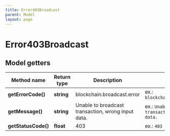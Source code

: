 ```yaml
---
title: Error403Broadcast
parent: Model
layout: page
---
```


# Error403Broadcast

## Model getters

Method name | Return type | Description | Notes
------------ | ------------- | ------------- | -------------
**getErrorCode()** | **string** | blockchain.broadcast.error | ex.: `blockchain.broadcast.error`
**getMessage()** | **string** | Unable to broadcast transaction, wrong input data. | ex.: `Unable to broadcast transaction, wrong input data.`
**getStatusCode()** | **float** | 403 | ex.: `403`

